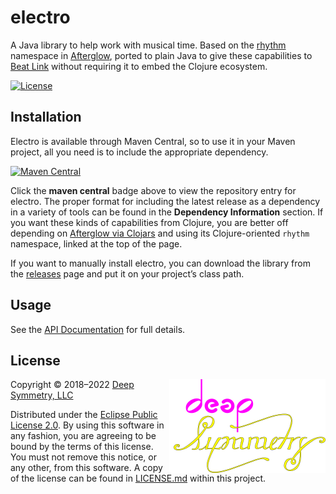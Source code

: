 # electro

A Java library to help work with musical time. Based on the
[rhythm](https://github.com/Deep-Symmetry/afterglow/blob/master/src/afterglow/rhythm.clj)
namespace in
[Afterglow](https://github.com/Deep-Symmetry/afterglow#afterglow), ported
to plain Java to give these capabilities to [Beat
Link](https://github.com/Deep-Symmetry/beat-link#beat-link) without
requiring it to embed the Clojure ecosystem.

[![License](https://img.shields.io/github/license/Deep-Symmetry/electro?color=blue)](#license)

## Installation

Electro is available through Maven Central, so to use it in your Maven
project, all you need  is to include the appropriate dependency.

[![Maven Central](https://maven-badges.herokuapp.com/maven-central/org.deepsymmetry/electro/badge.svg)](https://maven-badges.herokuapp.com/maven-central/org.deepsymmetry/electro)

Click the **maven central** badge above to view the repository entry
for electro. The proper format for including the latest release as a
dependency in a variety of tools can be found in the **Dependency
Information** section. If you want these kinds of capabilities from
Clojure, you are better off depending on
[Afterglow via Clojars](https://clojars.org/afterglow) and using its
Clojure-oriented `rhythm` namespace, linked at the top of the page.

If you want to manually install electro, you can download the library
from the [releases](https://github.com/Deep-Symmetry/electro/releases)
page and put it on your project&rsquo;s class path.

## Usage

See the [API Documentation](http://deepsymmetry.org/electro/apidocs/)
for full details.

## License

<a href="http://deepsymmetry.org"><img align="right" alt="Deep Symmetry"
 src="assets/DS-logo-github.png" width="250" height="150"></a>

Copyright © 2018–2022 [Deep Symmetry, LLC](http://deepsymmetry.org)

Distributed under the [Eclipse Public License
2.0](https://opensource.org/licenses/EPL-2.0). By using this software
in any fashion, you are agreeing to be bound by the terms of this
license. You must not remove this notice, or any other, from this
software. A copy of the license can be found in
[LICENSE.md](LICENSE.md) within this project.
